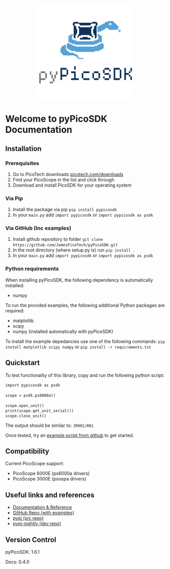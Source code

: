 <!-- Copyright (C) 2018-2022 Pico Technology Ltd. See LICENSE file for terms. -->
<p align="center">
  <img src="https://raw.githubusercontent.com/JamesPicoTech/pyPicoSDK/refs/heads/main/docs/docs/img/pypicosdk-light-300x300.png" alt="Fancy logo">
</p>

# Welcome to pyPicoSDK Documentation
## Installation
### Prerequisites 
1. Go to PicoTech downloads [picotech.com/downloads](https://www.picotech.com/downloads)
2. Find your PicoScope in the list and click through
3. Download and install PicoSDK for your operating system
### Via Pip
1. Install the package via pip `pip install pypicosdk`
2. In your `main.py` add `import pypicosdk` or `import pypicosdk as psdk`

### Via GitHub (Inc examples)
1. Install github repository to folder `git clone https://github.com/JamesPicoTech/pyPicoSDK.git`
2. In the root directory (where setup.py is) run `pip install .`
3. In your `main.py` add `import pypicosdk` or `import pypicosdk as psdk`

### Python requirements
When installing pyPicoSDK, the following dependency is automatically installed:
- numpy

To run the provided examples, the following additional Python packages are required:
- matplotlib
- scipy
- numpy (installed automatically with pyPicoSDK)

To install the example depedancies use one of the following commands:
`pip install matplotlib scipy numpy`
or
`pip install -r requirements.txt`

## Quickstart
To test functionality of this library, copy and run the following python script:
```
import pypicosdk as psdk

scope = psdk.ps6000a()

scope.open_unit()
print(scope.get_unit_serial())
scope.close_unit()
```
The output should be similar to:
`JR001/001`

Once tested, try an [example script from github](https://github.com/JamesPicoTech/pyPicoSDK) to get started.

## Compatibility
Current PicoScope support:
- PicoScope 6000E (ps6000a drivers)
- PicoScope 3000E (psospa drivers)

## Useful links and references
- [Documentation & Reference](https://jamespicotech.github.io/pyPicoSDK/)
- [GitHub Repo (with examples)](https://github.com/JamesPicoTech/pyPicoSDK)
- [pypi (src repo)](https://pypi.org/project/pypicosdk/)
- [pypi-nightly (dev repo)](https://pypi.org/project/pypicosdk-nightly/)

## Version Control
pyPicoSDK: 1.6.1

Docs: 0.4.0
